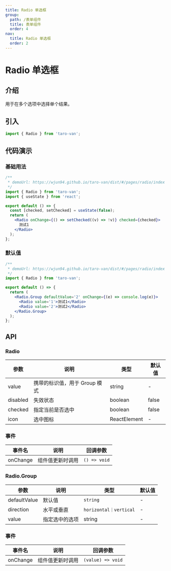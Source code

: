 ```yaml
---
title: Radio 单选框
group:
  path: /表单组件
  title: 表单组件
  order: 4
nav:
  title: Radio 单选框
  order: 2
---
```


# Radio 单选框

## 介绍

用于在多个选项中选择单个结果。

## 引入

```jsx | pure
import { Radio } from 'taro-van';
```

## 代码演示

### 基础用法

```jsx | iframe
/**
 * demoUrl: https://wjun94.github.io/taro-van/dist/#/pages/radio/index
 */
import { Radio } from 'taro-van';
import { useState } from 'react';

export default () => {
  const [checked, setChecked] = useState(false);
  return (
    <Radio onChange={() => setChecked((v) => !v)} checked={checked}>
      测试1
    </Radio>
  );
};
```

### 默认值

```jsx | iframe
/**
 * demoUrl: https://wjun94.github.io/taro-van/dist/#/pages/radio/index
 */
import { Radio } from 'taro-van';

export default () => {
  return (
    <Radio.Group defaultValue='2' onChange={(e) => console.log(e)}>
      <Radio value='1'>测试1</Radio>
      <Radio value='2'>测试2</Radio>
    </Radio.Group>
  );
};
```

## API

### Radio

| 参数     | 说明                          | 类型         | 默认值 |
| -------- | ----------------------------- | ------------ | ------ |
| value    | 携带的标识值，用于 Group 模式 | string       | -      |
| disabled | 失效状态                      | boolean      | false  |
| checked  | 指定当前是否选中              | boolean      | false  |
| icon     | 选中图标                      | ReactElement | -      |

### 事件

| 事件名   | 说明             | 回调参数     |
| -------- | ---------------- | ------------ |
| onChange | 组件值更新时调用 | `() => void` |

### Radio.Group

| 参数         | 说明           | 类型                   | 默认值 |
| ------------ | -------------- | ---------------------- | ------ |
| defaultValue | 默认值         | `string`               | -      |
| direction    | 水平或垂直     | `horizontal｜vertical` | -      |
| value        | 指定选中的选项 | string                 | -      |

### 事件

| 事件名   | 说明             | 回调参数          |
| -------- | ---------------- | ----------------- |
| onChange | 组件值更新时调用 | `(value) => void` |
